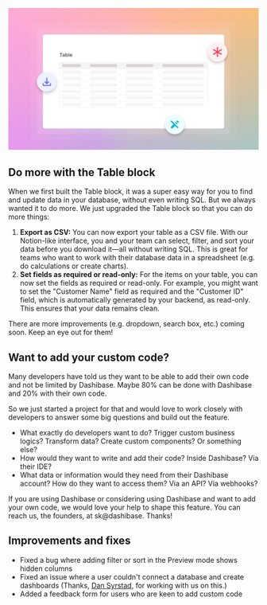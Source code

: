 ![table-improvements](../assets/table-improvements.jpg)

## Do more with the Table block

When we first built the Table block, it was a super easy way for you to find and update data in your database, without even writing SQL. But we always wanted it to do more. We just upgraded the Table block so that you can do more things:

1. **Export as CSV:** You can now export your table as a CSV file. With our Notion-like interface, you and your team can select, filter, and sort your data before you download it—all without writing SQL. This is great for teams who want to work with their database data in a spreadsheet (e.g. do calculations or create charts).
2. **Set fields as required or read-only:** For the items on your table, you can now set the fields as required or read-only. For example, you might want to set the "Customer Name" field as required and the "Customer ID" field, which is automatically generated by your backend, as read-only. This ensures that your data remains clean. 

There are more improvements (e.g. dropdown, search box, etc.) coming soon. Keep an eye out for them!

## Want to add your custom code?

Many developers have told us they want to be able to add their own code and not be limited by Dashibase. Maybe 80% can be done with Dashibase and 20% with their own code. 

So we just started a project for that and would love to work closely with developers to answer some big questions and build out the feature. 

- What exactly do developers want to do? Trigger custom business logics? Transform data? Create custom components? Or something else?
- How would they want to write and add their code? Inside Dashibase? Via their IDE?
- What data or information would they need from their Dashibase account? How do they want to access them? Via an API? Via webhooks?

If you are using Dashibase or considering using Dashibase and want to add your own code, we would love your help to shape this feature. You can reach us, the founders, at sk@dashibase. Thanks!

## Improvements and fixes

- Fixed a bug where adding filter or sort in the Preview mode shows hidden columns
- Fixed an issue where a user couldn't connect a database and create dashboards (Thanks, [Dan Syrstad](https://www.linkedin.com/in/dsyrstad/), for working with us on this.)
- Added a feedback form for users who are keen to add custom code